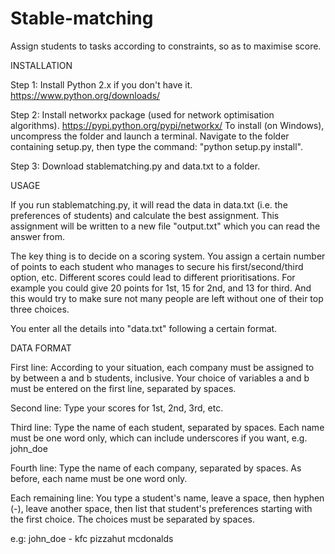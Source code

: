 # Stable-matching
Assign students to tasks according to constraints, so as to maximise score.

INSTALLATION

Step 1: Install Python 2.x if you don't have it. https://www.python.org/downloads/

Step 2: Install networkx package (used for network optimisation algorithms). https://pypi.python.org/pypi/networkx/
To install (on Windows), uncompress the folder and launch a terminal. Navigate to the folder containing setup.py, then type the command: "python setup.py install".

Step 3: Download stablematching.py and data.txt to a folder.

USAGE

If you run stablematching.py, it will read the data in data.txt (i.e. the preferences of students) and calculate the best assignment. This assignment will be written to a new file "output.txt" which you can read the answer from.

The key thing is to decide on a scoring system. You assign a certain number of points to each student who manages to secure his first/second/third option, etc. Different scores could lead to different prioritisations. For example you could give 20 points for 1st, 15 for 2nd, and 13 for third. And this would try to make sure not many people are left without one of their top three choices.

You enter all the details into "data.txt" following a certain format. 

DATA FORMAT

First line: According to your situation, each company must be assigned to by between a and b students, inclusive. Your choice of variables a and b must be entered on the first line, separated by spaces.

Second line: Type your scores for 1st, 2nd, 3rd, etc.

Third line: Type the name of each student, separated by spaces. Each name must be one word only, which can include underscores if you want, e.g. john_doe 

Fourth line: Type the name of each company, separated by spaces. As before, each name must be one word only.

Each remaining line: You type a student's name, leave a space, then hyphen (-), leave another space, then list that student's preferences starting with the first choice. The choices must be separated by spaces.

e.g: john_doe - kfc pizzahut mcdonalds


